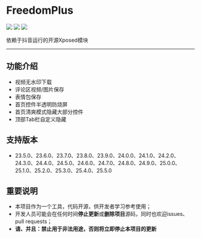# FreedomPlus

[![](https://img.shields.io/github/v/release/GangJust/FreedomPlus)](https://github.com/GangJust/FreedomPlus/releases) [![](https://img.shields.io/github/downloads/GangJust/FreedomPlus/total?color=g)]() [![](https://img.shields.io/badge/QQ%E7%BE%A4-770498642-yellow)](https://qm.qq.com/cgi-bin/qm/qr?k=WxbfjDHjU1zQETlZ7Xeeusg2TxfzNsm8&jump_from=webapi&authKey=02HyI2e2oH3AXd/cYfr8mWEtIWYMku5RWWunRiW/zp7k1i6p99diZp1+pbEat6Jh)

依赖于抖音运行的开源Xposed模块

----



## 功能介绍

- 视频无水印下载
- 评论区视频/图片保存
- 表情包保存
- 首页控件半透明防烧屏
- 首页清爽模式隐藏大部分控件
- 顶部Tab栏自定义隐藏



## 支持版本

- 23.5.0、23.6.0、23.7.0、23.8.0、23.9.0、24.0.0、24.1.0、24.2.0、24.3.0、24.4.0、24.5.0、24.6.0、24.7.0、24.8.0、24.9.0、25.0.0、25.1.0、25.2.0、25.3.0、25.4.0、25.5.0



## 重要说明

- 本项目作为一个工具，代码开源，供开发者学习参考使用；
- 开发人员可能会在任何时间**停止更新**或**删除项目**源码，同时也欢迎issues、pull requests；
- **请、并且：禁止用于非法用途，否则将立即停止本项目的更新**

